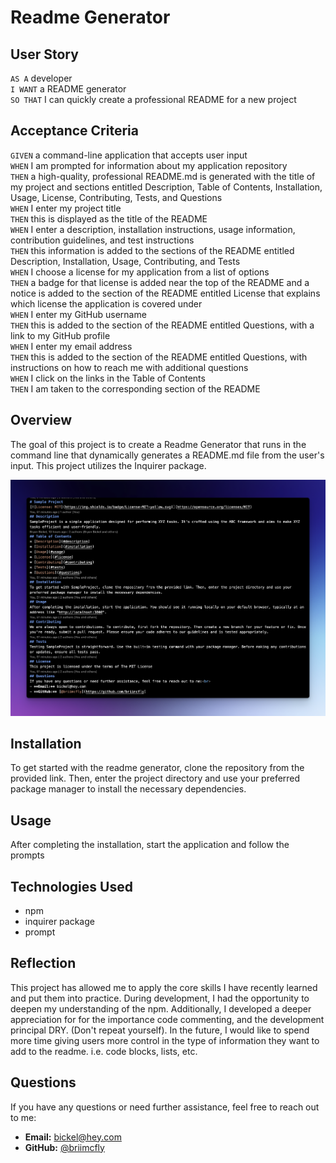 # Readme Generator

## User Story 
`AS A` developer <br>
`I WANT` a README generator <br>
`SO THAT` I can quickly create a professional README for a new project <br>

## Acceptance Criteria 
`GIVEN` a command-line application that accepts user input <br>
`WHEN` I am prompted for information about my application repository <br>
`THEN` a high-quality, professional README.md is generated with the title of my project and sections entitled Description, Table of Contents, Installation, Usage, License, Contributing, Tests, and Questions <br>
`WHEN` I enter my project title <br>
`THEN` this is displayed as the title of the README <br>
`WHEN` I enter a description, installation instructions, usage information, contribution guidelines, and test instructions <br>
`THEN` this information is added to the sections of the README entitled Description, Installation, Usage, Contributing, and Tests <br>
`WHEN` I choose a license for my application from a list of options <br>
`THEN` a badge for that license is added near the top of the README and a notice is added to the section of the README entitled License that explains which license the application is covered under <br>
`WHEN` I enter my GitHub username <br>
`THEN` this is added to the section of the README entitled Questions, with a link to my GitHub profile <br>
`WHEN` I enter my email address <br>
`THEN` this is added to the section of the README entitled Questions, with instructions on how to reach me with additional questions <br>
`WHEN` I click on the links in the Table of Contents <br>
`THEN` I am taken to the corresponding section of the README <br>

## Overview 
The goal of this project is to create a Readme Generator that runs in the command line that dynamically generates a README.md file from the user's input. This project utilizes the Inquirer package. 

![readme image](images/readme-markdown.png)

## Installation
To get started with the readme generator, clone the repository from the provided link. Then, enter the project directory and use your preferred package manager to install the necessary dependencies.

## Usage
After completing the installation, start the application and follow the prompts

## Technologies Used
* npm
* inquirer package
* prompt

## Reflection 
This project has allowed me to apply the core skills I have recently learned and put them into practice. During development, I had the opportunity to deepen my understanding of the npm. Additionally, I developed a deeper appreciation for for the importance code commenting, and the development principal DRY. (Don't repeat yourself). In the future, I would like to spend more time giving users more control in the type of information they want to add to the readme. i.e. code blocks, lists, etc. 

## Questions
If you have any questions or need further assistance, feel free to reach out to me:<br>
- **Email:** bickel@hey.com
- **GitHub:** [@briimcfly](https://github.com/briimcfly)


